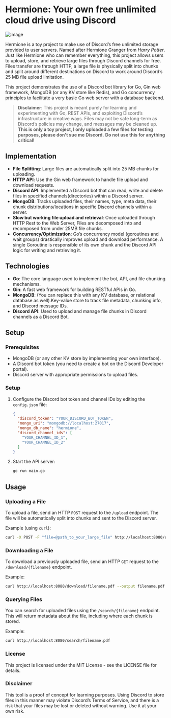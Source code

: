 # Hermione: Your own free unlimited cloud drive using Discord

![image](https://github.com/user-attachments/assets/dfb29f36-55ce-427c-9ae0-5b36f1ebe345)


Hermione is a toy project to make use of Discord’s free unlimited storage provided to user servers.
Named after Hermione Granger from *Harry Potter*.
Just like Hermione who can remember everything, this project allows users to upload, store, and retrieve large files through Discord channels for free. 
Files transfer are through HTTP, a large file is physically split into chunks and split around different destinations on Discord to work around Discord’s 25 MB file upload limitation. 

This project demonstrates the use of a Discord bot library for Go, Gin web framework, MongoDB (or any KV store like Redis), and Go concurrency principles to facilitate a very basic Go web server with a database backend.

> **Disclaimer**: This project is meant purely for learning and experimenting with Go, REST APIs, and exploiting Discord’s infrastructure in creative ways. Files may not be safe long-term as Discord’s policies may change, and messages may be cleaned up.
> **This is only a toy project, I only uploaded a few files for testing purposes, please don't sue me Discord.**
> **Do not use this for anything critical!**

## Implementation
- **File Splitting**: Large files are automatically split into 25 MB chunks for uploading.
- **HTTP API**: Use the Gin web framework to handle file upload and download requests.
- **Discord API**: Implemented a Discord bot that can read, write and delete files in specified channels(directories) within a Discord server.
- **MongoDB**: Tracks uploaded files, their names, type, meta data, their chunk distributions/locations in specific Discord channels within a server.
- **Slow but working file upload and retrieval**: Once uploaded through HTTP Rest to the Web Server, Files are decomposed into and recomposed from under 25MB file chunks.
- **Concurrency/Optimization**: Go’s concurrency model (goroutines and wait groups) drastically improves upload and download performance. A single Goroutine is responsible of its own chunk and the Discord API logic for writing and retrieving it.

## Technologies

- **Go**: The core language used to implement the bot, API, and file chunking mechanisms.
- **Gin**: A fast web framework for building RESTful APIs in Go.
- **MongoDB**: (You can replace this with any KV database, or relational database as well).Key-value store to track file metadata, chunking info, and Discord message IDs.
- **Discord API**: Used to upload and manage file chunks in Discord channels as a Discord Bot.

## Setup

### Prerequisites
- MongoDB (or any other KV store by implementing your own interface).
- A Discord bot token (you need to create a bot on the Discord Developer portal).
- Discord server with appropriate permissions to upload files.

### Setup

1. Configure the Discord bot token and channel IDs by editing the `config.json` file:
    ```json
    {
      "discord_token": "YOUR_DISCORD_BOT_TOKEN",
      "mongo_uri": "mongodb://localhost:27017",
      "mongo_db_name": "hermione",
      "discord_channel_ids": [
        "YOUR_CHANNEL_ID_1",
        "YOUR_CHANNEL_ID_2"
      ]
    }
    ```

2. Start the API server:
    ```bash
    go run main.go
    ```

## Usage

### Uploading a File

To upload a file, send an HTTP `POST` request to the `/upload` endpoint. The file will be automatically split into chunks and sent to the Discord server.

Example (using `curl`):

```bash
curl -X POST -F "file=@path_to_your_large_file" http://localhost:8080/upload
```

### Downloading a File

To download a previously uploaded file, send an HTTP `GET` request to the `/download/{filename}` endpoint.

Example:

```bash
curl http://localhost:8080/download/filename.pdf --output filename.pdf
```

### Querying Files

You can search for uploaded files using the `/search/{filename}` endpoint. This will return metadata about the file, including where each chunk is stored.

Example:

```bash
curl http://localhost:8080/search/filename.pdf
```

### License

This project is licensed under the MIT License - see the LICENSE file for details.

### Disclaimer

This tool is a proof of concept for learning purposes. Using Discord to store files in this manner may violate Discord’s Terms of Service, and there is a risk that your files may be lost or deleted without warning. Use it at your own risk.








